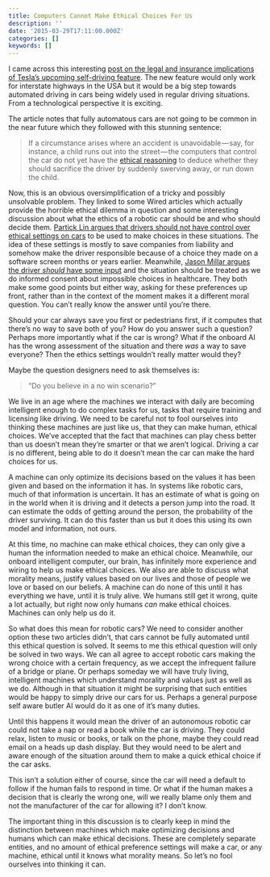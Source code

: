 ```yaml
---
title: Computers Cannot Make Ethical Choices For Us
description: ''
date: '2015-03-29T17:11:00.000Z'
categories: []
keywords: []
---
```


I came across this interesting [post on the legal and insurance implications of Tesla’s upcoming self-driving feature](http://www.huffingtonpost.com/2015/03/28/tesla-self-driving-cars_n_6961922.html). The new feature would only work for interstate highways in the USA but it would be a big step towards automated driving in cars being widely used in regular driving situations. From a technological perspective it is exciting.  
  
The article notes that fully automatous cars are not going to be common in the near future which they followed with this stunning sentence:

> If a circumstance arises where an accident is unavoidable — say, for instance, a child runs out into the street — the computers that control the car do not yet have the [ethical reasoning](http://www.wired.com/2014/09/set-the-ethics-robot-car/) to deduce whether they should sacrifice the driver by suddenly swerving away, or run down the child.

Now, this is an obvious oversimplification of a tricky and possibly unsolvable problem. They linked to some Wired articles which actually provide the horrible ethical dilemma in question and some interesting discussion about what the ethics of a robotic car should be and who should decide them. [Partick Lin argues that drivers should not have control over ethical settings on cars](http://www.wired.com/2014/08/heres-a-terrible-idea-robot-cars-with-adjustable-ethics-settings/) to be used to make choices in these situations. The idea of these settings is mostly to save companies from liability and somehow make the driver responsible because of a choice they made on a software screen months or years earlier. Meanwhile, [Jason Millar argues the driver _should_ have some input](http://www.wired.com/2014/09/set-the-ethics-robot-car/) and the situation should be treated as we do informed consent about impossible choices in healthcare. They both make some good points but either way, asking for these preferences up front, rather than in the context of the moment makes it a different moral question. You can’t really know the answer until you’re there.  
  
Should your car always save you first or pedestrians first, if it computes that there’s no way to save both of you? How do you answer such a question? Perhaps more importantly what if the car is wrong? What if the onboard AI has the wrong assessment of the situation and there _was_ a way to save everyone? Then the ethics settings wouldn’t really matter would they?  
  
Maybe the question designers need to ask themselves is:

> “Do you believe in a no win scenario?”

We live in an age where the machines we interact with daily are becoming intelligent enough to do complex tasks for us, tasks that require training and licensing like driving. We need to be careful not to fool ourselves into thinking these machines are just like us, that they can make human, ethical choices. We’ve accepted that the fact that machines can play chess better than us doesn’t mean they’re smarter or that we aren’t logical. Driving a car is no different, being able to do it doesn’t mean the car can make the hard choices for us.   
  
A machine can only optimize its decisions based on the values it has been given and based on the information it has. In systems like robotic cars, much of that information is uncertain. It has an estimate of what is going on in the world when it is driving and it detects a person jump into the road. It can estimate the odds of getting around the person, the probability of the driver surviving. It can do this faster than us but it does this using its own model and information, not ours.  
  
At this time, no machine can make ethical choices, they can only give a human the information needed to make an ethical choice. Meanwhile, our onboard intelligent computer, our brain, has infinitely more experience and wiring to help us make ethical choices. We also are able to discuss what morality means, justify values based on our lives and those of people we love or based on our beliefs. A machine can do none of this until it has everything we have, until it is truly alive. We humans still get it wrong, quite a lot actually, but right now only humans _can_ make ethical choices. Machines can only help us do it.  
  
So what does this mean for robotic cars? We need to consider another option these two articles didn’t, that cars cannot be fully automated until this ethical question is solved. It seems to me this ethical question will only be solved in two ways. We can all agree to accept robotic cars making the wrong choice with a certain frequency, as we accept the infrequent failure of a bridge or plane. Or perhaps someday we will have truly living, intelligent machines which understand morality and values just as well as we do. Although in that situation it might be surprising that such entities would be happy to simply drive our cars for us. Perhaps a general purpose self aware butler AI would do it as one of it’s many duties.

Until this happens it would mean the driver of an autonomous robotic car could not take a nap or read a book while the car is driving. They could relax, listen to music or books, or talk on the phone, maybe they could read email on a heads up dash display. But they would need to be alert and aware enough of the situation around them to make a quick ethical choice if the car asks.  
  
This isn’t a solution either of course, since the car will need a default to follow if the human fails to respond in time. Or what if the human makes a decision that is clearly the wrong one, will we really blame only them and not the manufacturer of the car for allowing it? I don’t know.  
  
The important thing in this discussion is to clearly keep in mind the distinction between machines which make optimizing decisions and humans which can make ethical decisions. These are completely separate entities, and no amount of ethical preference settings will make a car, or any machine, ethical until it knows what morality means. So let’s no fool ourselves into thinking it can.
